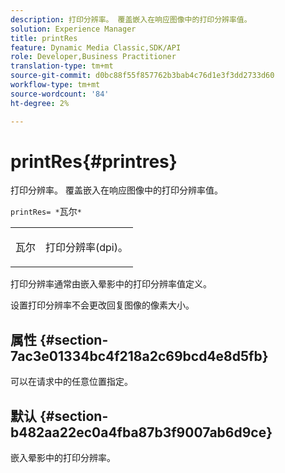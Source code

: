 ```yaml
---
description: 打印分辨率。 覆盖嵌入在响应图像中的打印分辨率值。
solution: Experience Manager
title: printRes
feature: Dynamic Media Classic,SDK/API
role: Developer,Business Practitioner
translation-type: tm+mt
source-git-commit: d0bc88f55f857762b3bab4c76d1e3f3dd2733d60
workflow-type: tm+mt
source-wordcount: '84'
ht-degree: 2%

---
```



# printRes{#printres}

打印分辨率。 覆盖嵌入在响应图像中的打印分辨率值。

`printRes= *`瓦尔`*`

<table id="simpletable_3B5576DD070547538E74D4059B3E8251"> 
 <tr class="strow"> 
  <td class="stentry"> <p><span class="varname"> 瓦尔</span> </p> </td> 
  <td class="stentry"> <p>打印分辨率(dpi)。 </p></td> 
 </tr> 
</table>

打印分辨率通常由嵌入晕影中的打印分辨率值定义。

设置打印分辨率不会更改回复图像的像素大小。

## 属性 {#section-7ac3e01334bc4f218a2c69bcd4e8d5fb}

可以在请求中的任意位置指定。

## 默认 {#section-b482aa22ec0a4fba87b3f9007ab6d9ce}

嵌入晕影中的打印分辨率。
